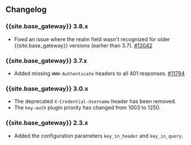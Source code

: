 ## Changelog

### {{site.base_gateway}} 3.8.x
* Fixed an issue where the realm field wasn't recognized for older {{site.base_gateway}} versions (earlier than 3.7).
   [#13042](https://github.com/Kong/kong/issues/13042)

### {{site.base_gateway}} 3.7.x
* Added missing `WWW-Authenticate` headers to all 401 responses.
 [#11794](https://github.com/Kong/kong/issues/11794)

### {{site.base_gateway}} 3.0.x
* The deprecated `X-Credential-Username` header has been removed.
* The `key-auth` plugin priority has changed from 1003 to 1250.

### {{site.base_gateway}} 2.3.x
* Added the configuration parameters `key_in_header` and `key_in_query`.

